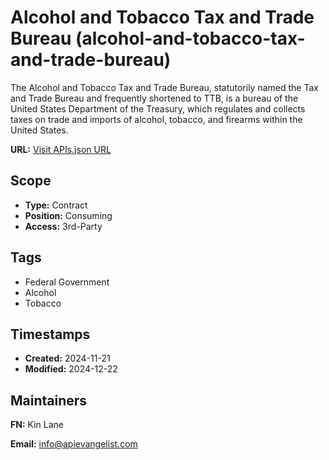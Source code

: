 # Alcohol and Tobacco Tax and Trade Bureau (alcohol-and-tobacco-tax-and-trade-bureau)
The Alcohol and Tobacco Tax and Trade Bureau, statutorily named the Tax and Trade Bureau and frequently shortened to TTB, is a bureau of the United States Department of the Treasury, which regulates and collects taxes on trade and imports of alcohol, tobacco, and firearms within the United States.

**URL:** [Visit APIs.json URL](https://raw.githubusercontent.com/api-evangelist/alcohol-and-tobacco-tax-and-trade-bureau/refs/heads/main/apis.yml)

## Scope

- **Type:** Contract 
- **Position:** Consuming 
- **Access:** 3rd-Party 

## Tags

- Federal Government
- Alcohol
- Tobacco

## Timestamps

- **Created:** 2024-11-21 
- **Modified:** 2024-12-22 

## Maintainers

**FN:** Kin Lane

**Email:** info@apievangelist.com

